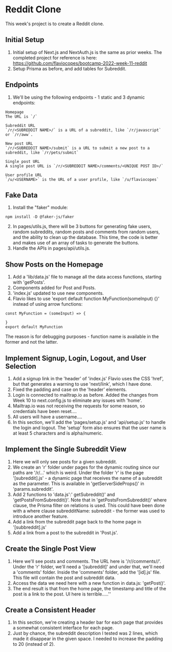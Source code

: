 # Reddit Clone

This week's project is to create a Reddit clone.

## Initial Setup

1. Initial setup of Next.js and NextAuth.js is the same as prior weeks. The completed project for reference is here: https://github.com/flaviocopes/bootcamp-2022-week-11-reddit
2. Setup Prisma as before, and add tables for Subreddit.

## Endpoints

1. We'll be using the following endpoints - 1 static and 3 dynamic endpoints:

```
Homepage
The URL is `/`

Subreddit URL
`/r/<SUBREDDIT NAME>/` is a URL of a subreddit, like `/r/javascript` or `/r/aww`.

New post URL
`/r/<SUBREDDIT NAME>/submit` is a URL to submit a new post to a subreddit, like `/r/pets/submit`

Single post URL
A single post URL is `/r/<SUBREDDIT NAME>/comments/<UNIQUE POST ID>/`

User profile URL
`/u/<USERNAME>` is the URL of a user profile, like `/u/flaviocopes`
```

## Fake Data

1. Install the "faker" module:

```
npm install -D @faker-js/faker
```

2. In pages/utils.js, there will be 3 buttons for generating fake users, random subreddits, random posts and comments from random users, and the ability to clean up the database. This time, the code is better and makes use of an array of tasks to generate the buttons.
3. Handle the APIs in pages/api/utils.js.

## Show Posts on the Homepage

1. Add a 'lib/data.js' file to manage all the data access functions, starting with 'getPosts'.
2. Components added for Post and Posts.
3. 'index.js' updated to use new components.
4. Flavio likes to use 'export default function MyFunction(someInput) {}' instead of using arrow functions:

```
const MyFunction = (someInput) => {

}
export default MyFunction
```

The reason is for debugging purposes - function name is available in the former and not the latter.

## Implement Signup, Login, Logout, and User Selection

1. Add a signup link in the 'header' of 'index.js' Flavio uses the CSS 'href', but that generates a warning to use 'next/link', which I have done.
2. Fixed the padding and case on the 'header' elements.
3. Login is connected to mailtrap.io as before. Added the changes from Week 10 to next.config.js to eliminate any issues with 'home'.
4. Mailtrap.io was not receiving the requests for some reason, so credentials have been reset....
5. All users will have a username....
6. In this section, we'll add the 'pages/setup.js' and 'api/setup.js' to handle the login and logout. The 'setup' form also ensures that the user name is at least 5 characters and is alpha/numeric.

## Implement the Single Subreddit View

1.  Here we will only see posts for a given subreddit.
2.  We create an 'r' folder under pages for the dynamic routing since our paths are '/r/...' which is weird. Under the folder 'r' is the page '[subreddit].js' - a dynamic page that receives the name of a subreddit as the parameter. This is available in 'getServerSideProps()' in 'params.subreddit'.
3.  Add 2 functions to 'data.js':' getSubreddit()' and 'getPostsFromSubreddit()'. Note that in 'getPostsFromSubreddit()' where clause, the Prisma filter on relations is used. This could have been done with a where clause subredditName: subreddit - the former was used to introduce another feature.
4.  Add a link from the subreddit page back to the home page in '[subbreddit].js'
5.  Add a link from a post to the subreddit in 'Post.js'.

## Create the Single Post View

1. Here we'll see posts and comments. The URL here is '/r/<SUBREDDIT NAME>/comments/<UNIQUE POST ID>/'. Under the 'r' folder, we'll need a '[subreddit]' and under that, we'll need a 'comments' folder. Inside the 'comments' folder, add the '[id].js' file. This file will contain the post and subreddit data.
2. Access the data we need here with a new function in data.js: 'getPost()'.
3. The end result is that from the home page, the timestamp and title of the post is a link to the post. UI here is terrible.....''

## Create a Consistent Header

1. In this section, we're creating a header bar for each page that provides a somewhat consistent interface for each page.
2. Just by chance, the subreddit description I tested was 2 lines, which made it disappear in the given space. I needed to increase the padding to 20 (instead of 2).
